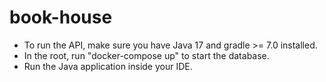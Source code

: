 # book-house
- To run the API, make sure you have Java 17 and gradle >= 7.0 installed.
- In the root, run "docker-compose up" to start the database.
- Run the Java application inside your IDE.
